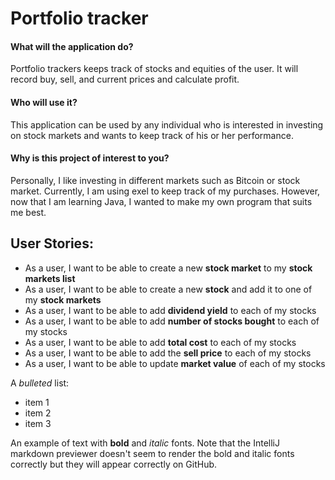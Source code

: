 # Portfolio tracker


#### What will the application do? 
Portfolio trackers keeps track of stocks and equities of the user. It will record buy, sell, and current prices and calculate profit.

#### Who will use it? 
This application can be used by any individual who is interested in investing on stock markets and wants to keep track of his or her performance.

#### Why is this project of interest to you?
Personally, I like investing in different markets such as Bitcoin or stock market. Currently, I am using exel to keep track of my purchases. However, now that I am learning Java, I wanted to make my own program that suits me best.

## User Stories:

- As a user, I want to be able to create a new **stock market** to my **stock markets list**
- As a user, I want to be able to create a new **stock** and add it to one of my **stock markets**
- As a user, I want to be able to add **dividend yield** to each of my stocks
- As a user, I want to be able to add **number of stocks bought** to each of my stocks
- As a user, I want to be able to add **total cost** to each of my stocks
- As a user, I want to be able to add the **sell price** to each of my stocks
- As a user, I want to be able to update **market value** of each of my stocks



A *bulleted* list:
- item 1
- item 2
- item 3

An example of text with **bold** and *italic* fonts.  Note that the IntelliJ markdown previewer doesn't seem to render 
the bold and italic fonts correctly but they will appear correctly on GitHub.